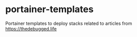 # portainer-templates
Portainer templates to deploy stacks related to articles from https://thedebugged.life
